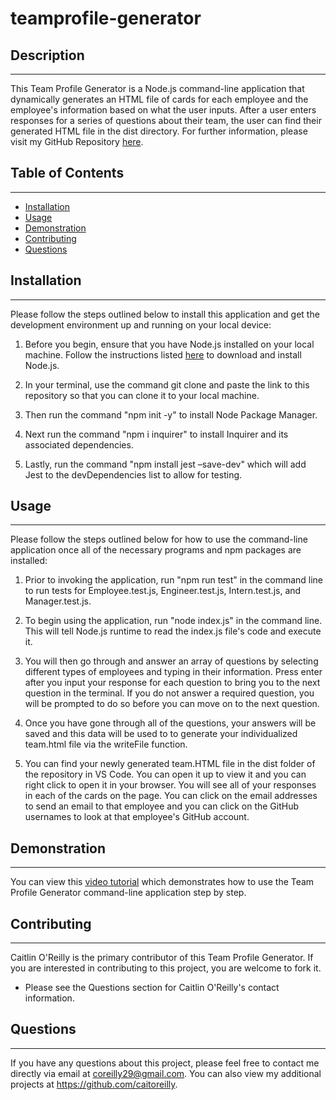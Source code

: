 # teamprofile-generator

## Description 

---

This Team Profile Generator is a Node.js command-line application that dynamically generates an HTML file of cards for each employee and the employee's information based on what the user inputs. After a user enters responses for a series of questions about their team, the user can find their generated HTML file in the dist directory. For further information, please visit my GitHub Repository [here]().

## Table of Contents 

---

- [Installation](#installation)
- [Usage](#usage)
- [Demonstration](#demonstration)
- [Contributing](#contributing)
- [Questions](#questions)

## Installation

---

Please follow the steps outlined below to install this application and get the development environment up and running on your local device:

1. Before you begin, ensure that you have Node.js installed on your local machine. Follow the instructions listed [here](https://nodejs.org/en/download/) to download and install Node.js.

2. In your terminal, use the command git clone and paste the link to this repository so that you can clone it to your local machine.

3. Then run the command "npm init -y" to install Node Package Manager.

4. Next run the command "npm i inquirer" to install Inquirer and its associated dependencies. 

5. Lastly, run the command "npm install jest –save-dev" which will add Jest to the devDependencies list to allow for testing.

## Usage 

---

Please follow the steps outlined below for how to use the command-line application once all of the necessary programs and npm packages are installed:

1. Prior to invoking the application, run "npm run test" in the command line to run tests for Employee.test.js, Engineer.test.js, Intern.test.js, and Manager.test.js.

2. To begin using the application, run "node index.js" in the command line. This will tell Node.js runtime to read the index.js file's code and execute it.

3. You will then go through and answer an array of questions by selecting different types of employees and typing in their information. Press enter after you input your response for each question to bring you to the next question in the terminal. If you do not answer a required question, you will be prompted to do so before you can move on to the next question.

4. Once you have gone through all of the questions, your answers will be saved and this data will be used to to generate your individualized team.html file via the writeFile function.

5. You can find your newly generated team.HTML file in the dist folder of the repository in VS Code. You can open it up to view it and you can right click to open it in your browser. You will see all of your responses in each of the cards on the page. You can click on the email addresses to send an email to that employee and you can click on the GitHub usernames to look at that employee's GitHub account.

## Demonstration 

---

You can view this [video tutorial](https://drive.google.com/file/d/1V_o0iosXwMqvvPjbB_QJIT750rasnAmt/view?usp=sharing) which demonstrates how to use the Team Profile Generator command-line application step by step.

## Contributing 

---

Caitlin O'Reilly is the primary contributor of this Team Profile Generator. If you are interested in contributing to this project, you are welcome to fork it.

- Please see the Questions section for Caitlin O'Reilly's contact information.

## Questions 

---

If you have any questions about this project, please feel free to contact me directly via email at coreilly29@gmail.com.
You can also view my additional projects at https://github.com/caitoreilly.
